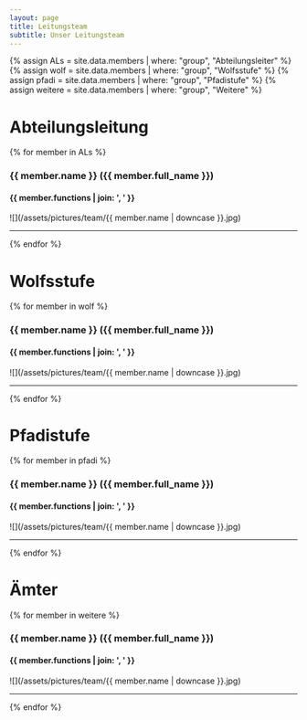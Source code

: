 ```yaml
---
layout: page
title: Leitungsteam
subtitle: Unser Leitungsteam
---
```


{% assign ALs = site.data.members | where: "group", "Abteilungsleiter" %}
{% assign wolf = site.data.members | where: "group", "Wolfsstufe" %}
{% assign pfadi = site.data.members | where: "group", "Pfadistufe" %}
{% assign weitere = site.data.members | where: "group", "Weitere" %}

# Abteilungsleitung
{% for member in ALs %}
### {{ member.name }} ({{ member.full_name }})
#### {{ member.functions | join: ', ' }}
![](/assets/pictures/team/{{ member.name | downcase }}.jpg)

---
{% endfor %}

# Wolfsstufe
{% for member in wolf %}
### {{ member.name }} ({{ member.full_name }})
#### {{ member.functions | join: ', ' }}
![](/assets/pictures/team/{{ member.name | downcase }}.jpg)

---
{% endfor %}

# Pfadistufe
{% for member in pfadi %}
### {{ member.name }} ({{ member.full_name }})
#### {{ member.functions | join: ', ' }}
![](/assets/pictures/team/{{ member.name | downcase }}.jpg)

---
{% endfor %}

# Ämter
{% for member in weitere %}
### {{ member.name }} ({{ member.full_name }})
#### {{ member.functions | join: ', ' }}
![](/assets/pictures/team/{{ member.name | downcase }}.jpg)

---
{% endfor %}
